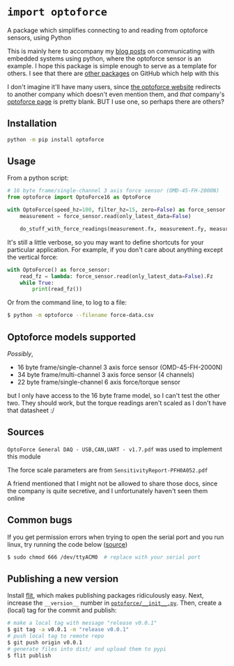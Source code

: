 # `import optoforce`

A package which simplifies connecting to and reading from optoforce sensors, using Python

This is mainly here to accompany my [blog posts](https://alknemeyer.github.io/technical/embedded-comms-with-python/) on communicating with embedded systems using python, where the optoforce sensor is an example. I hope this package is simple enough to serve as a template for others. I see that there are [other packages](https://github.com/search?q=optoforce) on GitHub which help with this

I don't imagine it'll have many users, since [the optoforce website](https://optoforce.com) redirects to another company which doesn't even mention them, and _that_ company's [optoforce page](https://www.robotshop.com/en/optoforce.html) is pretty blank. BUT I use one, so perhaps there are others?


## Installation

```bash
python -m pip install optoforce
```


## Usage

From a python script:

```python
# 16 byte frame/single-channel 3 axis force sensor (OMD-45-FH-2000N)
from optoforce import OptoForce16 as OptoForce

with OptoForce(speed_hz=100, filter_hz=15, zero=False) as force_sensor:
    measurement = force_sensor.read(only_latest_data=False)

    do_stuff_with_force_readings(measurement.fx, measurement.fy, measurement.fz)
```

It's still a little verbose, so you may want to define shortcuts for your particular application. For example, if you don't care about anything except the vertical force:

```python
with OptoForce() as force_sensor:
    read_fz = lambda: force_sensor.read(only_latest_data=False).Fz
    while True:
        print(read_fz())
```

Or from the command line, to log to a file:

```bash
$ python -m optoforce --filename force-data.csv
```


## Optoforce models supported

_Possibly_,

* 16 byte frame/single-channel 3 axis force sensor (OMD-45-FH-2000N)
* 34 byte frame/multi-channel 3 axis force sensor (4 channels)
* 22 byte frame/single-channel 6 axis force/torque sensor

but I only have access to the 16 byte frame model, so I can't test the other two. They should work, but the torque readings aren't scaled as I don't have that datasheet :/


## Sources

`OptoForce General DAQ - USB,CAN,UART - v1.7.pdf` was used to implement this module

The force scale parameters are from `SensitivityReport-PFH0A052.pdf`

A friend mentioned that I might not be allowed to share those docs, since the company is quite secretive, and I unfortunately haven't seen them online


## Common bugs

If you get permission errors when trying to open the serial port and you run linux, try running the code below ([source](https://stackoverflow.com/questions/27858041/oserror-errno-13-permission-denied-dev-ttyacm0-using-pyserial-from-pyth))

```bash
$ sudo chmod 666 /dev/ttyACM0  # replace with your serial port
```


## Publishing a new version

Install [flit](https://flit.readthedocs.io/en/latest/), which makes publishing packages ridiculously easy. Next, increase the `__version__` number in [`optoforce/__init__.py`](optoforce/__init__.py). Then, create a (local) tag for the commit and publish:

```bash
# make a local tag with message "release v0.0.1"
$ git tag -a v0.0.1 -m "release v0.0.1"
# push local tag to remote repo
$ git push origin v0.0.1
# generate files into dist/ and upload them to pypi
$ flit publish
```